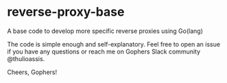 # reverse-proxy-base
A base code to develop more specific reverse proxies using Go(lang)

The code is simple enough and self-explanatory.
Feel free to open an issue if you have any questions or reach me on Gophers Slack community @thulioassis.

Cheers, Gophers!
